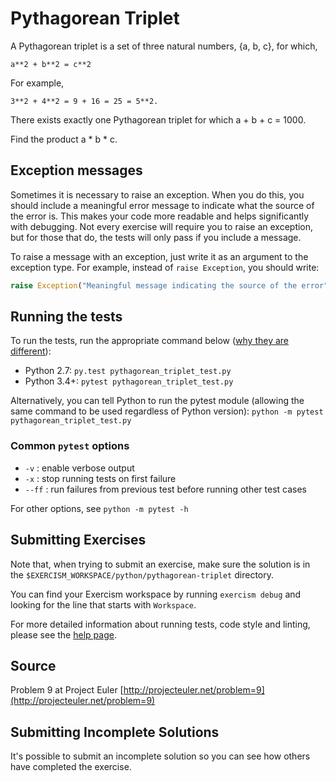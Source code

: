 # Pythagorean Triplet

A Pythagorean triplet is a set of three natural numbers, {a, b, c}, for
which,

```text
a**2 + b**2 = c**2
```

For example,

```text
3**2 + 4**2 = 9 + 16 = 25 = 5**2.
```

There exists exactly one Pythagorean triplet for which a + b + c = 1000.

Find the product a * b * c.

## Exception messages

Sometimes it is necessary to raise an exception. When you do this, you should include a meaningful error message to
indicate what the source of the error is. This makes your code more readable and helps significantly with debugging. Not
every exercise will require you to raise an exception, but for those that do, the tests will only pass if you include
a message.

To raise a message with an exception, just write it as an argument to the exception type. For example, instead of
`raise Exception`, you should write:

```python
raise Exception("Meaningful message indicating the source of the error")
```

## Running the tests

To run the tests, run the appropriate command below ([why they are different](https://github.com/pytest-dev/pytest/issues/1629#issue-161422224)):

- Python 2.7: `py.test pythagorean_triplet_test.py`
- Python 3.4+: `pytest pythagorean_triplet_test.py`

Alternatively, you can tell Python to run the pytest module (allowing the same command to be used regardless of Python version):
`python -m pytest pythagorean_triplet_test.py`

### Common `pytest` options

- `-v` : enable verbose output
- `-x` : stop running tests on first failure
- `--ff` : run failures from previous test before running other test cases

For other options, see `python -m pytest -h`

## Submitting Exercises

Note that, when trying to submit an exercise, make sure the solution is in the `$EXERCISM_WORKSPACE/python/pythagorean-triplet` directory.

You can find your Exercism workspace by running `exercism debug` and looking for the line that starts with `Workspace`.

For more detailed information about running tests, code style and linting,
please see the [help page](http://exercism.io/languages/python).

## Source

Problem 9 at Project Euler [http://projecteuler.net/problem=9](http://projecteuler.net/problem=9)

## Submitting Incomplete Solutions

It's possible to submit an incomplete solution so you can see how others have completed the exercise.
